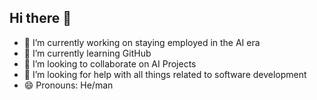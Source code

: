 ## Hi there 👋
- 🔭 I’m currently working on staying employed in the AI era
- 🌱 I’m currently learning GitHub
- 👯 I’m looking to collaborate on AI Projects
- 🤔 I’m looking for help with all things related to software development
- 😄 Pronouns: He/man
<!--
**mrmiloshr/mrmiloshr** is a ✨ _special_ ✨ repository because its `README.md` (this file) appears on your GitHub profile.

Here are some ideas to get you started:

- 🔭 I’m currently working on ...
- 🌱 I’m currently learning ...
- 👯 I’m looking to collaborate on ...
- 🤔 I’m looking for help with ...
- 💬 Ask me about ...
- 📫 How to reach me: ...
- 😄 Pronouns: ...
- ⚡ Fun fact: ...
-->
